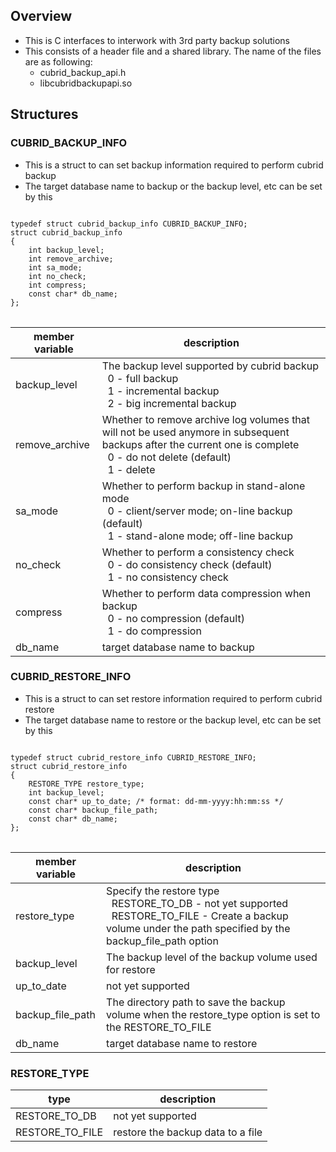 ## Overview
* This is C interfaces to interwork with 3rd party backup solutions
* This consists of a header file and a shared library. The name of the files are as following:
  * cubrid_backup_api.h
  * libcubridbackupapi.so
## Structures
### CUBRID_BACKUP_INFO
* This is a struct to can set backup information required to perform cubrid backup
* The target database name to backup or the backup level, etc can be set by this
<pre>
<code>
typedef struct cubrid_backup_info CUBRID_BACKUP_INFO;
struct cubrid_backup_info
{
    int backup_level;
    int remove_archive;
    int sa_mode;
    int no_check;
    int compress;
    const char* db_name;
};
</code>
</pre>

|member variable|description|
|-|-|
|backup_level|The backup level supported by cubrid backup</br>&nbsp;&nbsp;0 - full backup</br>&nbsp;&nbsp;1 - incremental backup</br>&nbsp;&nbsp;2 - big incremental backup|
|remove_archive|Whether to remove archive log volumes that will not be used anymore in subsequent backups after the current one is complete</br>&nbsp;&nbsp;0 - do not delete (default)</br>&nbsp;&nbsp;1 - delete|
|sa_mode|Whether to perform backup in stand-alone mode</br>&nbsp;&nbsp;0 - client/server mode; on-line backup (default)</br>&nbsp;&nbsp;1 - stand-alone mode; off-line backup|
|no_check|Whether to perform a consistency check</br>&nbsp;&nbsp;0 - do consistency check (default)</br>&nbsp;&nbsp;1 - no consistency check|
|compress|Whether to perform data compression when backup</br>&nbsp;&nbsp;0 - no compression (default)</br>&nbsp;&nbsp;1 - do compression|
|db_name|target database name to backup|
### CUBRID_RESTORE_INFO
* This is a struct to can set restore information required to perform cubrid restore
* The target database name to restore or the backup level, etc can be set by this
<pre>
<code>
typedef struct cubrid_restore_info CUBRID_RESTORE_INFO;
struct cubrid_restore_info
{
    RESTORE_TYPE restore_type;
    int backup_level;
    const char* up_to_date; /* format: dd-mm-yyyy:hh:mm:ss */
    const char* backup_file_path;
    const char* db_name;
};
</code>
</pre>

|member variable|description|
|-|-|
|restore_type|Specify the restore type</br>&nbsp;&nbsp;RESTORE_TO_DB - not yet supported</br>&nbsp;&nbsp;RESTORE_TO_FILE - Create a backup volume under the path specified by the backup_file_path option|
|backup_level|The backup level of the backup volume used for restore|
|up_to_date|not yet supported|
|backup_file_path|The directory path to save the backup volume when the restore_type option is set to the RESTORE_TO_FILE|
|db_name|target database name to restore|
### RESTORE_TYPE
|type|description|
|-|-|
|RESTORE_TO_DB|not yet supported|
|RESTORE_TO_FILE|restore the backup data to a file|
